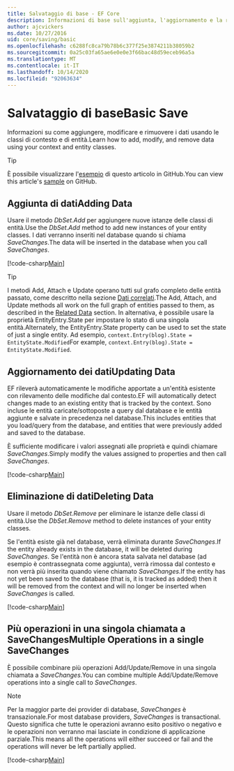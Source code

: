 ```yaml
---
title: Salvataggio di base - EF Core
description: Informazioni di base sull'aggiunta, l'aggiornamento e la rimozione di dati con Entity Framework Core
author: ajcvickers
ms.date: 10/27/2016
uid: core/saving/basic
ms.openlocfilehash: c6288fc8ca79b78b6c377f25e3874211b38059b2
ms.sourcegitcommit: 0a25c03fa65ae6e0e0e3f66bac48d59eceb96a5a
ms.translationtype: MT
ms.contentlocale: it-IT
ms.lasthandoff: 10/14/2020
ms.locfileid: "92063634"
---
```

# <a name="basic-save"></a><span data-ttu-id="5f8fc-103">Salvataggio di base</span><span class="sxs-lookup"><span data-stu-id="5f8fc-103">Basic Save</span></span>

<span data-ttu-id="5f8fc-104">Informazioni su come aggiungere, modificare e rimuovere i dati usando le classi di contesto e di entità.</span><span class="sxs-lookup"><span data-stu-id="5f8fc-104">Learn how to add, modify, and remove data using your context and entity classes.</span></span>

> [!TIP]  
> <span data-ttu-id="5f8fc-105">È possibile visualizzare l'[esempio](https://github.com/dotnet/EntityFramework.Docs/tree/master/samples/core/Saving/Basics/) di questo articolo in GitHub.</span><span class="sxs-lookup"><span data-stu-id="5f8fc-105">You can view this article's [sample](https://github.com/dotnet/EntityFramework.Docs/tree/master/samples/core/Saving/Basics/) on GitHub.</span></span>

## <a name="adding-data"></a><span data-ttu-id="5f8fc-106">Aggiunta di dati</span><span class="sxs-lookup"><span data-stu-id="5f8fc-106">Adding Data</span></span>

<span data-ttu-id="5f8fc-107">Usare il metodo *DbSet.Add* per aggiungere nuove istanze delle classi di entità.</span><span class="sxs-lookup"><span data-stu-id="5f8fc-107">Use the *DbSet.Add* method to add new instances of your entity classes.</span></span> <span data-ttu-id="5f8fc-108">I dati verranno inseriti nel database quando si chiama *SaveChanges*.</span><span class="sxs-lookup"><span data-stu-id="5f8fc-108">The data will be inserted in the database when you call *SaveChanges*.</span></span>

[!code-csharp[Main](../../../samples/core/Saving/Basics/Sample.cs#Add)]

> [!TIP]  
> <span data-ttu-id="5f8fc-109">I metodi Add, Attach e Update operano tutti sul grafo completo delle entità passato, come descritto nella sezione [Dati correlati](xref:core/saving/related-data).</span><span class="sxs-lookup"><span data-stu-id="5f8fc-109">The Add, Attach, and Update methods all work on the full graph of entities passed to them, as described in the [Related Data](xref:core/saving/related-data) section.</span></span> <span data-ttu-id="5f8fc-110">In alternativa, è possibile usare la proprietà EntityEntry.State per impostare lo stato di una singola entità.</span><span class="sxs-lookup"><span data-stu-id="5f8fc-110">Alternately, the EntityEntry.State property can be used to set the state of just a single entity.</span></span> <span data-ttu-id="5f8fc-111">Ad esempio, `context.Entry(blog).State = EntityState.Modified`</span><span class="sxs-lookup"><span data-stu-id="5f8fc-111">For example, `context.Entry(blog).State = EntityState.Modified`.</span></span>

## <a name="updating-data"></a><span data-ttu-id="5f8fc-112">Aggiornamento dei dati</span><span class="sxs-lookup"><span data-stu-id="5f8fc-112">Updating Data</span></span>

<span data-ttu-id="5f8fc-113">EF rileverà automaticamente le modifiche apportate a un'entità esistente con rilevamento delle modifiche dal contesto.</span><span class="sxs-lookup"><span data-stu-id="5f8fc-113">EF will automatically detect changes made to an existing entity that is tracked by the context.</span></span> <span data-ttu-id="5f8fc-114">Sono incluse le entità caricate/sottoposte a query dal database e le entità aggiunte e salvate in precedenza nel database.</span><span class="sxs-lookup"><span data-stu-id="5f8fc-114">This includes entities that you load/query from the database, and entities that were previously added and saved to the database.</span></span>

<span data-ttu-id="5f8fc-115">È sufficiente modificare i valori assegnati alle proprietà e quindi chiamare *SaveChanges*.</span><span class="sxs-lookup"><span data-stu-id="5f8fc-115">Simply modify the values assigned to properties and then call *SaveChanges*.</span></span>

[!code-csharp[Main](../../../samples/core/Saving/Basics/Sample.cs#Update)]

## <a name="deleting-data"></a><span data-ttu-id="5f8fc-116">Eliminazione di dati</span><span class="sxs-lookup"><span data-stu-id="5f8fc-116">Deleting Data</span></span>

<span data-ttu-id="5f8fc-117">Usare il metodo *DbSet.Remove* per eliminare le istanze delle classi di entità.</span><span class="sxs-lookup"><span data-stu-id="5f8fc-117">Use the *DbSet.Remove* method to delete instances of your entity classes.</span></span>

<span data-ttu-id="5f8fc-118">Se l'entità esiste già nel database, verrà eliminata durante *SaveChanges*.</span><span class="sxs-lookup"><span data-stu-id="5f8fc-118">If the entity already exists in the database, it will be deleted during *SaveChanges*.</span></span> <span data-ttu-id="5f8fc-119">Se l'entità non è ancora stata salvata nel database (ad esempio è contrassegnata come aggiunta), verrà rimossa dal contesto e non verrà più inserita quando viene chiamato *SaveChanges*.</span><span class="sxs-lookup"><span data-stu-id="5f8fc-119">If the entity has not yet been saved to the database (that is, it is tracked as added) then it will be removed from the context and will no longer be inserted when *SaveChanges* is called.</span></span>

[!code-csharp[Main](../../../samples/core/Saving/Basics/Sample.cs#Remove)]

## <a name="multiple-operations-in-a-single-savechanges"></a><span data-ttu-id="5f8fc-120">Più operazioni in una singola chiamata a SaveChanges</span><span class="sxs-lookup"><span data-stu-id="5f8fc-120">Multiple Operations in a single SaveChanges</span></span>

<span data-ttu-id="5f8fc-121">È possibile combinare più operazioni Add/Update/Remove in una singola chiamata a *SaveChanges*.</span><span class="sxs-lookup"><span data-stu-id="5f8fc-121">You can combine multiple Add/Update/Remove operations into a single call to *SaveChanges*.</span></span>

> [!NOTE]  
> <span data-ttu-id="5f8fc-122">Per la maggior parte dei provider di database, *SaveChanges* è transazionale.</span><span class="sxs-lookup"><span data-stu-id="5f8fc-122">For most database providers, *SaveChanges* is transactional.</span></span> <span data-ttu-id="5f8fc-123">Questo significa che tutte le operazioni avranno esito positivo o negativo e le operazioni non verranno mai lasciate in condizione di applicazione parziale.</span><span class="sxs-lookup"><span data-stu-id="5f8fc-123">This means  all the operations will either succeed or fail and the operations will never be left partially applied.</span></span>

[!code-csharp[Main](../../../samples/core/Saving/Basics/Sample.cs#MultipleOperations)]
